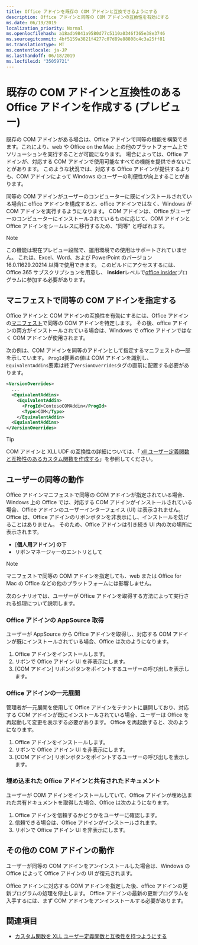 ```yaml
---
title: Office アドインを既存の COM アドインと互換できるようにする
description: Office アドインと同等の COM アドインの互換性を有効にする
ms.date: 06/19/2019
localization_priority: Normal
ms.openlocfilehash: a18adb9841a9580d77c5110a0346f365e38e3746
ms.sourcegitcommit: 4bf5159a3821f4277c07d89e88808c4c3a25ff81
ms.translationtype: MT
ms.contentlocale: ja-JP
ms.lasthandoff: 06/18/2019
ms.locfileid: "35059721"
---
```

# <a name="make-your-office-add-in-compatible-with-an-existing-com-add-in-preview"></a>既存の COM アドインと互換性のある Office アドインを作成する (プレビュー)

既存の COM アドインがある場合は、Office アドインで同等の機能を構築できます。これにより、web や Office on the Mac 上の他のプラットフォーム上でソリューションを実行することが可能になります。 場合によっては、Office アドインが、対応する COM アドインで使用可能なすべての機能を提供できないことがあります。 このような状況では、対応する Office アドインが提供するよりも、COM アドインによって Windows のユーザーの利便性が向上することがあります。

同等の COM アドインがユーザーのコンピューターに既にインストールされている場合に office アドインを構成すると、office アドインではなく、Windows が COM アドインを実行するようになります。 COM アドインは、Office がユーザーのコンピューターにインストールされているものに応じて、COM アドインと Office アドインをシームレスに移行するため、"同等" と呼ばれます。

> [!NOTE]
> この機能は現在プレビュー段階で、運用環境での使用はサポートされていません。 これは、Excel、Word、および PowerPoint のバージョン16.0.11629.20214 以降で使用できます。 このビルドにアクセスするには、Office 365 サブスクリプションを用意し、 **insider**レベルで[office insider](https://products.office.com/office-insider)プログラムに参加する必要があります。

## <a name="specify-an-equivalent-com-add-in-in-the-manifest"></a>マニフェストで同等の COM アドインを指定する

Office アドインと COM アドインの互換性を有効にするには、Office アドインの[マニフェスト](add-in-manifests.md)で同等の COM アドインを特定します。 その後、office アドインの両方がインストールされている場合は、Windows で office アドインではなく COM アドインが使用されます。

次の例は、COM アドインを同等のアドインとして指定するマニフェストの一部を示しています。 `ProgId`要素の値は COM アドインを識別し、 `EquivalentAddins`要素は終了`VersionOverrides`タグの直前に配置する必要があります。

```xml
<VersionOverrides>
  ...
  <EquivalentAddins>
    <EquivalentAddin>
      <ProgId>ContosoCOMAddin</ProgId>
      <Type>COM</Type>
    </EquivalentAddin>
  <EquivalentAddins>
</VersionOverrides>
```

> [!TIP]
> COM アドインと XLL UDF の互換性の詳細については、「 [xll ユーザー定義関数と互換性のあるカスタム関数を作成する](../excel/make-custom-functions-compatible-with-xll-udf.md)」を参照してください。

## <a name="equivalent-behavior-for-users"></a>ユーザーの同等の動作

Office アドインマニフェストで同等の COM アドインが指定されている場合、Windows 上の Office では、対応する COM アドインがインストールされている場合、Office アドインのユーザーインターフェイス (UI) は表示されません。 Office は、Office アドインのリボンボタンを非表示にし、インストールを妨げることはありません。 そのため、Office アドインは引き続き UI 内の次の場所に表示されます。

- [**個人用アドイン] の**下
- リボンマネージャーのエントリとして

> [!NOTE]
> マニフェストで同等の COM アドインを指定しても、web または Office for Mac の Office などの他のプラットフォームには影響しません。

次のシナリオでは、ユーザーが Office アドインを取得する方法によって実行される処理について説明します。

### <a name="appsource-acquisition-of-an-office-add-in"></a>Office アドインの AppSource 取得

ユーザーが AppSource から Office アドインを取得し、対応する COM アドインが既にインストールされている場合、Office は次のようになります。

1. Office アドインをインストールします。
2. リボンで Office アドイン UI を非表示にします。
3. [COM アドイン] リボンボタンをポイントするユーザーの呼び出しを表示します。

### <a name="centralized-deployment-of-office-add-in"></a>Office アドインの一元展開

管理者が一元展開を使用して Office アドインをテナントに展開しており、対応する COM アドインが既にインストールされている場合、ユーザーは Office を再起動して変更を表示する必要があります。 Office を再起動すると、次のようになります。

1. Office アドインをインストールします。
2. リボンで Office アドイン UI を非表示にします。
3. [COM アドイン] リボンボタンをポイントするユーザーの呼び出しを表示します。

### <a name="document-shared-with-embedded-office-add-in"></a>埋め込まれた Office アドインと共有されたドキュメント

ユーザーが COM アドインをインストールしていて、Office アドインが埋め込まれた共有ドキュメントを取得した場合、Office は次のようになります。

1. Office アドインを信頼するかどうかをユーザーに確認します。
2. 信頼できる場合は、Office アドインがインストールされます。
3. リボンで Office アドイン UI を非表示にします。

## <a name="other-com-add-in-behavior"></a>その他の COM アドインの動作

ユーザーが同等の COM アドインをアンインストールした場合は、Windows の Office によって Office アドインの UI が復元されます。

Office アドインに対応する COM アドインを指定した後、office アドインの更新プログラムの処理を停止します。 Office アドインの最新の更新プログラムを入手するには、まず COM アドインをアンインストールする必要があります。

## <a name="see-also"></a>関連項目

- [カスタム関数を XLL ユーザー定義関数と互換性を持つようにする](../excel/make-custom-functions-compatible-with-xll-udf.md)
